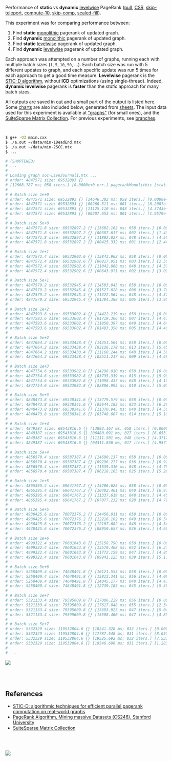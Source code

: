 Performance of **static** vs **dynamic** [levelwise] PageRank ([pull], [CSR],
[skip-teleport], [compute-10], [skip-comp], [scaled-fill]).

This experiment was for comparing performance between:
1. Find **static** [monolithic] pagerank of updated graph.
2. Find **dynamic** [monolithic] pagerank of updated graph.
3. Find **static** [levelwise] pagerank of updated graph.
4. Find **dynamic** [levelwise] pagerank of updated graph.

Each approach was attempted on a number of graphs, running each with multiple
batch sizes (`1`, `5`, `10`, `50`, ...). Each batch size was run with 5
different updates to graph, and each specific update was run 5 times for each
approach to get a good time measure. **Levelwise** pagerank is the
[STIC-D algorithm], without **ICD** optimizations (using single-thread).
Indeed, **dynamic levelwise** pagerank is **faster** than the *static* approach
for many batch sizes.

All outputs are saved in [out](out/) and a small part of the output is listed
here. Some [charts] are also included below, generated from [sheets]. The input
data used for this experiment is available at ["graphs"] (for small ones), and
the [SuiteSparse Matrix Collection]. For previous experiments, see [branches].

<br>

```bash
$ g++ -O3 main.cxx
$ ./a.out ~/data/min-1DeadEnd.mtx
$ ./a.out ~/data/min-2SCC.mtx
$ ...

# (SHORTENED)
# ...
#
# Loading graph soc-LiveJournal1.mtx ...
# order: 4847571 size: 69532893 {}
# [12668.787 ms; 058 iters.] [0.0000e+0 err.] pagerankMonolithic [static]
#
# # Batch size 1e+0
# order: 4847571 size: 69532893 {} [14646.302 ms; 058 iters.] [0.0000e+0 err.] pagerankMonolithic [static]
# order: 4847571 size: 69532893 {} [00260.511 ms; 001 iters.] [8.2087e-7 err.] pagerankMonolithic [dynamic]
# order: 4847571 size: 69532893 {} [11125.110 ms; 048 iters.] [4.3743e-6 err.] pagerankLevelwise [static]
# order: 4847571 size: 69532893 {} [00307.653 ms; 001 iters.] [1.9579e-6 err.] pagerankLevelwise [dynamic]
#
# # Batch size 5e+0
# order: 4847571.8 size: 69532897.2 {} [13682.162 ms; 058 iters.] [0.0000e+0 err.] pagerankMonolithic [static]
# order: 4847571.8 size: 69532897.2 {} [00387.617 ms; 002 iters.] [1.4035e-6 err.] pagerankMonolithic [dynamic]
# order: 4847571.8 size: 69532897.2 {} [11802.027 ms; 048 iters.] [4.5082e-6 err.] pagerankLevelwise [static]
# order: 4847571.8 size: 69532897.2 {} [00425.332 ms; 001 iters.] [2.4458e-6 err.] pagerankLevelwise [dynamic]
#
# # Batch size 1e+1
# order: 4847572.4 size: 69532902.6 {} [13843.962 ms; 058 iters.] [0.0000e+0 err.] pagerankMonolithic [static]
# order: 4847572.4 size: 69532902.6 {} [00817.951 ms; 003 iters.] [2.5009e-6 err.] pagerankMonolithic [dynamic]
# order: 4847572.4 size: 69532902.6 {} [11042.868 ms; 048 iters.] [4.3755e-6 err.] pagerankLevelwise [static]
# order: 4847572.4 size: 69532902.6 {} [00643.971 ms; 002 iters.] [3.0971e-6 err.] pagerankLevelwise [dynamic]
#
# # Batch size 5e+1
# order: 4847579.2 size: 69532945.4 {} [14503.045 ms; 058 iters.] [0.0000e+0 err.] pagerankMonolithic [static]
# order: 4847579.2 size: 69532945.4 {} [01527.028 ms; 006 iters.] [3.7688e-6 err.] pagerankMonolithic [dynamic]
# order: 4847579.2 size: 69532945.4 {} [11322.564 ms; 048 iters.] [4.3753e-6 err.] pagerankLevelwise [static]
# order: 4847579.2 size: 69532945.4 {} [01384.388 ms; 005 iters.] [3.9506e-6 err.] pagerankLevelwise [dynamic]
#
# # Batch size 1e+2
# order: 4847593.6 size: 69533002.4 {} [14422.219 ms; 058 iters.] [0.0000e+0 err.] pagerankMonolithic [static]
# order: 4847593.6 size: 69533002.4 {} [01719.306 ms; 007 iters.] [4.4769e-6 err.] pagerankMonolithic [dynamic]
# order: 4847593.6 size: 69533002.4 {} [11850.397 ms; 048 iters.] [4.6429e-6 err.] pagerankLevelwise [static]
# order: 4847593.6 size: 69533002.4 {} [01493.358 ms; 005 iters.] [4.4062e-6 err.] pagerankLevelwise [dynamic]
#
# # Batch size 5e+2
# order: 4847664.2 size: 69533438.4 {} [14351.504 ms; 058 iters.] [0.0000e+0 err.] pagerankMonolithic [static]
# order: 4847664.2 size: 69533438.4 {} [03126.178 ms; 013 iters.] [5.4575e-6 err.] pagerankMonolithic [dynamic]
# order: 4847664.2 size: 69533438.4 {} [11168.244 ms; 048 iters.] [4.5073e-6 err.] pagerankLevelwise [static]
# order: 4847664.2 size: 69533438.4 {} [02511.217 ms; 009 iters.] [4.6976e-6 err.] pagerankLevelwise [dynamic]
#
# # Batch size 1e+3
# order: 4847754.6 size: 69533982.8 {} [14298.010 ms; 058 iters.] [0.0000e+0 err.] pagerankMonolithic [static]
# order: 4847754.6 size: 69533982.8 {} [03735.319 ms; 015 iters.] [5.9059e-6 err.] pagerankMonolithic [dynamic]
# order: 4847754.6 size: 69533982.8 {} [11098.437 ms; 048 iters.] [4.1063e-6 err.] pagerankLevelwise [static]
# order: 4847754.6 size: 69533982.8 {} [02806.995 ms; 010 iters.] [5.0374e-6 err.] pagerankLevelwise [dynamic]
#
# # Batch size 5e+3
# order: 4848473.8 size: 69538341.6 {} [13779.579 ms; 058 iters.] [0.0000e+0 err.] pagerankMonolithic [static]
# order: 4848473.8 size: 69538341.6 {} [05644.183 ms; 023 iters.] [6.3678e-6 err.] pagerankMonolithic [dynamic]
# order: 4848473.8 size: 69538341.6 {} [11370.945 ms; 048 iters.] [4.5057e-6 err.] pagerankLevelwise [static]
# order: 4848473.8 size: 69538341.6 {} [03748.607 ms; 014 iters.] [5.1052e-6 err.] pagerankLevelwise [dynamic]
#
# # Batch size 1e+4
# order: 4849387 size: 69543816.6 {} [13892.167 ms; 058 iters.] [0.0000e+0 err.] pagerankMonolithic [static]
# order: 4849387 size: 69543816.6 {} [06480.091 ms; 027 iters.] [6.6531e-6 err.] pagerankMonolithic [dynamic]
# order: 4849387 size: 69543816.6 {} [11111.501 ms; 048 iters.] [4.3712e-6 err.] pagerankLevelwise [static]
# order: 4849387 size: 69543816.6 {} [04311.836 ms; 017 iters.] [4.9571e-6 err.] pagerankLevelwise [dynamic]
#
# # Batch size 5e+4
# order: 4856570.4 size: 69587387.4 {} [14690.137 ms; 058 iters.] [0.0000e+0 err.] pagerankMonolithic [static]
# order: 4856570.4 size: 69587387.4 {} [09296.277 ms; 036 iters.] [6.9243e-6 err.] pagerankMonolithic [dynamic]
# order: 4856570.4 size: 69587387.4 {} [11539.316 ms; 048 iters.] [4.7576e-6 err.] pagerankLevelwise [static]
# order: 4856570.4 size: 69587387.4 {} [06218.165 ms; 025 iters.] [5.2890e-6 err.] pagerankLevelwise [dynamic]
#
# # Batch size 1e+5
# order: 4865395.4 size: 69641767.2 {} [15206.625 ms; 058 iters.] [0.0000e+0 err.] pagerankMonolithic [static]
# order: 4865395.4 size: 69641767.2 {} [10402.461 ms; 040 iters.] [6.9157e-6 err.] pagerankMonolithic [dynamic]
# order: 4865395.4 size: 69641767.2 {} [11337.619 ms; 048 iters.] [4.4500e-6 err.] pagerankLevelwise [static]
# order: 4865395.4 size: 69641767.2 {} [07077.232 ms; 028 iters.] [4.7922e-6 err.] pagerankLevelwise [dynamic]
#
# # Batch size 5e+5
# order: 4930425.6 size: 70072376.2 {} [14456.011 ms; 058 iters.] [0.0000e+0 err.] pagerankMonolithic [static]
# order: 4930425.6 size: 70072376.2 {} [12216.102 ms; 049 iters.] [6.5462e-6 err.] pagerankMonolithic [dynamic]
# order: 4930425.6 size: 70072376.2 {} [12107.682 ms; 048 iters.] [4.3418e-6 err.] pagerankLevelwise [static]
# order: 4930425.6 size: 70072376.2 {} [08950.657 ms; 036 iters.] [4.6610e-6 err.] pagerankLevelwise [dynamic]
#
# # Batch size 1e+6
# order: 4999322.4 size: 70601643.8 {} [15158.798 ms; 058 iters.] [0.0000e+0 err.] pagerankMonolithic [static]
# order: 4999322.4 size: 70601643.8 {} [13570.468 ms; 052 iters.] [6.3167e-6 err.] pagerankMonolithic [dynamic]
# order: 4999322.4 size: 70601643.8 {} [11772.159 ms; 047 iters.] [4.8520e-6 err.] pagerankLevelwise [static]
# order: 4999322.4 size: 70601643.8 {} [09941.125 ms; 039 iters.] [5.1141e-6 err.] pagerankLevelwise [dynamic]
#
# # Batch size 5e+6
# order: 5258409.4 size: 74648491.8 {} [16121.553 ms; 058 iters.] [0.0000e+0 err.] pagerankMonolithic [static]
# order: 5258409.4 size: 74648491.8 {} [15813.341 ms; 056 iters.] [4.0638e-6 err.] pagerankMonolithic [dynamic]
# order: 5258409.4 size: 74648491.8 {} [14045.177 ms; 048 iters.] [4.4396e-6 err.] pagerankLevelwise [static]
# order: 5258409.4 size: 74648491.8 {} [12739.185 ms; 045 iters.] [5.3607e-6 err.] pagerankLevelwise [dynamic]
#
# # Batch size 1e+7
# order: 5321133.4 size: 79595609.8 {} [17086.229 ms; 056 iters.] [0.0000e+0 err.] pagerankMonolithic [static]
# order: 5321133.4 size: 79595609.8 {} [17617.048 ms; 055 iters.] [2.5437e-6 err.] pagerankMonolithic [dynamic]
# order: 5321133.4 size: 79595609.8 {} [15693.925 ms; 047 iters.] [5.0412e-6 err.] pagerankLevelwise [static]
# order: 5321133.4 size: 79595609.8 {} [15508.460 ms; 047 iters.] [4.8508e-6 err.] pagerankLevelwise [dynamic]
#
# # Batch size 5e+7
# order: 5332329 size: 119532804.6 {} [18241.328 ms; 032 iters.] [0.0000e+0 err.] pagerankMonolithic [static]
# order: 5332329 size: 119532804.6 {} [17787.548 ms; 031 iters.] [8.0504e-7 err.] pagerankMonolithic [dynamic]
# order: 5332329 size: 119532804.6 {} [19525.692 ms; 032 iters.] [7.5338e-7 err.] pagerankLevelwise [static]
# order: 5332329 size: 119532804.6 {} [19546.696 ms; 031 iters.] [1.2832e-6 err.] pagerankLevelwise [dynamic]
#
# ...
```

[![](https://i.imgur.com/GXjAjZW.gif)][sheets]

<br>
<br>


## References

- [STIC-D: algorithmic techniques for efficient parallel pagerank computation on real-world graphs][STIC-D algorithm]
- [PageRank Algorithm, Mining massive Datasets (CS246), Stanford University](http://snap.stanford.edu/class/cs246-videos-2019/lec9_190205-cs246-720.mp4)
- [SuiteSparse Matrix Collection]

<br>
<br>

[![](https://i.imgur.com/pH5CTr2.jpg)](https://www.youtube.com/watch?v=rskLxOHNF3k)

[SuiteSparse Matrix Collection]: https://suitesparse-collection-website.herokuapp.com
[STIC-D algorithm]: https://www.slideshare.net/SubhajitSahu/sticd-algorithmic-techniques-for-efficient-parallel-pagerank-computation-on-realworld-graphs
["graphs"]: https://github.com/puzzlef/graphs
[monolithic]: https://github.com/puzzlef/pagerank-monolithic-vs-levelwise
[levelwise]: https://github.com/puzzlef/pagerank-monolithic-vs-levelwise
[pull]: https://github.com/puzzlef/pagerank-push-vs-pull
[CSR]: https://github.com/puzzlef/pagerank-class-vs-csr
[skip-teleport]: https://github.com/puzzlef/pagerank-levelwise-skip-teleport
[compute-10]: https://github.com/puzzlef/pagerank-levelwise-adjust-compute-size
[skip-comp]: https://github.com/puzzlef/pagerank-levelwise-dynamic-validate-skip-unchanged-components
[scaled-fill]: https://github.com/puzzlef/pagerank-dynamic-adjust-ranks
[branches]: https://github.com/puzzlef/pagerank-monolithic-vs-levelwise/branches
[charts]: https://photos.app.goo.gl/cvr79cUjgicXM5KDA
[sheets]: https://docs.google.com/spreadsheets/d/1sQ1FXmv9rc2liBxnB-2Qf_rfJVZQWKiO_5AO7hu1Rl0/edit?usp=sharing
